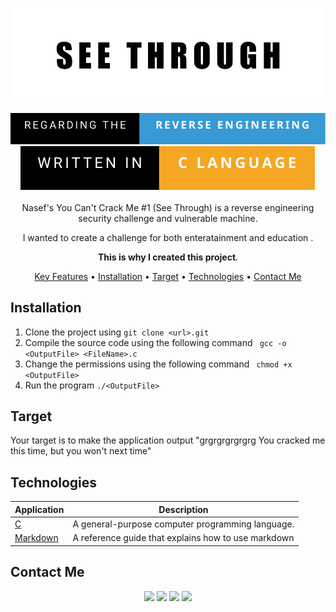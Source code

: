 
<div align="center">

<p align="center">
  <img src="supports/imgs/covers.png" />
</p>

<img src="supports/imgs/regarding-the-reverse-engineering.svg"/>
<img src="supports/imgs/written-in-c-language.svg"/>
<br />
<br />
Nasef's You Can't Crack Me #1 (See Through) is a reverse engineering security challenge and vulnerable machine.

I wanted to create a challenge for both enteratainment and education .

**This is why I created this project**.

[Key Features](#key-features) •
[Installation](#installation) •
[Target](#target) •
[Technologies](#technologies) •
[Contact Me](#contact-me) 



<!--![Main Image](githubcovers.png)-->


</div>

## Installation
1. Clone the project using ```git clone <url>.git```
2. Compile the source code using the following command ``` gcc -o <OutputFile> <FileName>.c```
3. Change the permissions using the following command ``` chmod +x <OutputFile>```
4. Run the program ```./<OutputFile>```
## Target

Your target is to make the application output "grgrgrgrgrgrg You cracked me this time, but you won't next time"

## Technologies

| Application                                         | Description                                  
| --------------------------------------------------- |---------------------------------------------           
| [C](https://simple.wikipedia.org/wiki/C_(programming_language))    | A general-purpose computer programming language.
| [Markdown](https://www.markdownguide.org/)    | A reference guide that explains how to use markdown                                 

## Contact Me
<p align="center">
<a href="https://www.linkedin.com/in/iamnasef/"><img src="https://img.shields.io/badge/LinkedIn-0077B5?style=for-the-badge&logo=linkedin&logoColor=white"/></a>
<a href="https://twitter.com/iamnasef"><img src="https://img.shields.io/badge/Twitter-1DA1F2?style=for-the-badge&logo=twitter&logoColor=white"/></a>
<a href="https://github.com/iamnasef"><img src="https://img.shields.io/badge/GitHub-100000?style=for-the-badge&logo=github&logoColor=white"/></a>
<a href="https://www.youtube.com/channel/UCx2qgl5gjP_oSK_mz674EtA"><img src="https://img.shields.io/badge/YouTube-FF0000?style=for-the-badge&logo=youtube&logoColor=white"/></a>
</p>
